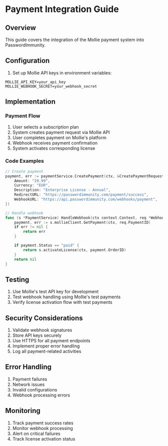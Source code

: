 # Payment Integration Guide

## Overview
This guide covers the integration of the Mollie payment system into PasswordImmunity.

## Configuration
1. Set up Mollie API keys in environment variables:
```env
MOLLIE_API_KEY=your_api_key
MOLLIE_WEBHOOK_SECRET=your_webhook_secret
```

## Implementation
### Payment Flow
1. User selects a subscription plan
2. System creates payment request via Mollie API
3. User completes payment on Mollie's platform
4. Webhook receives payment confirmation
5. System activates corresponding license

### Code Examples
```go
// Create payment
payment, err := paymentService.CreatePayment(ctx, &CreatePaymentRequest{
    Amount: "29.99",
    Currency: "EUR",
    Description: "Enterprise License - Annual",
    RedirectURL: "https://passwordimmunity.com/payment/success",
    WebhookURL: "https://api.passwordimmunity.com/webhooks/payment",
})

// Handle webhook
func (s *PaymentService) HandleWebhook(ctx context.Context, req *WebhookRequest) error {
    payment, err := s.mollieClient.GetPayment(ctx, req.PaymentID)
    if err != nil {
        return err
    }

    if payment.Status == "paid" {
        return s.activateLicense(ctx, payment.OrderID)
    }
    return nil
}
```

## Testing
1. Use Mollie's test API key for development
2. Test webhook handling using Mollie's test payments
3. Verify license activation flow with test payments

## Security Considerations
1. Validate webhook signatures
2. Store API keys securely
3. Use HTTPS for all payment endpoints
4. Implement proper error handling
5. Log all payment-related activities

## Error Handling
1. Payment failures
2. Network issues
3. Invalid configurations
4. Webhook processing errors

## Monitoring
1. Track payment success rates
2. Monitor webhook processing
3. Alert on critical failures
4. Track license activation status
